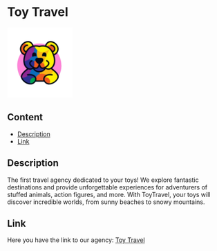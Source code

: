 # Toy Travel
<img src="src/assets/images/icon.png" alt="logo" width="30%">

## Content
- [Description](#description)
- [Link](#link)

## Description
The first travel agency dedicated to your toys! We explore fantastic destinations and provide unforgettable experiences for adventurers of stuffed animals, action figures, and more. With ToyTravel, your toys will discover incredible worlds, from sunny beaches to snowy mountains.

## Link
Here you have the link to our agency: [Toy Travel](https://mdiogc-jesuslugo2002-chugani05.github.io/ToyTravel/)
